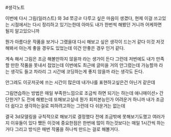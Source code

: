 #생각노트 

이번에 다시 그림(일러스트) 와 3d 쪼긍ㄹ 다루고 싶은 마음이 생겼다,
현제 이걸 쓰고있는 시점에서는 다시 정리하고 있기는한데
아마도 내가 한번씩 해봤던 거니까 어케하면 될지 알고있으니까

뭔가 아름다운 작품을 보거나 그랬을대 다시 해보고 싶은 생각이 드는거 같다
이것 저것 해봐서 아는게 좋을 경우도 있었는데 이건 안좋은 경우 인거 같다.

계속 해서 그림은 조금 해볼만하지 않을까 라는 생가이 든다 그런데 저번에도 내가 만족할 만한 작품을 못내서 접었는데 이번에도 최근에 글미을 거의 안그렸는데 가능할까 라는 생각도 들고 차라리 그 시간에 코딩하는게 좋지 않을까 라는 생각도 든다.

안그레도 이곳저곳에 쓰는 시간이 많은데
내가나를 표현하고싶은건 아닌거 같은데

그림연습하는 방법은 매일 부족한느낌으로 조금씩 하면 되기는 하는데
애니매이션> 간단한거? 도 전에 해봤는데 또해보고싶네 뭔가 회피본능인가 
어려운거 하니까 내가 조금더 쉽다고 생각하는걸로 피하려고하는 그런데 다 쉬운거는 없는데



결국 3d모델링을 규칙적으로 해보기로 결정했다
전에 조금밖에 못해보기도했고 여러가지 이유들이 있다
쨌든 이것에 중요한점은 한번에 많이 하는것보다는 매일 1시간씩 하는거다
그리고 방식은
매번 작품을 하나씩 만드는 걸로 해볼거다.
